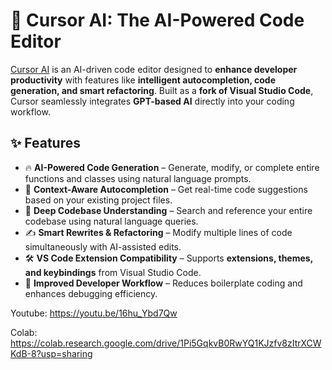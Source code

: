 # 🚀 Cursor AI: The AI-Powered Code Editor  

[Cursor AI](https://www.cursor.com) is an AI-driven code editor designed to **enhance developer productivity** with features like **intelligent autocompletion, code generation, and smart refactoring**. Built as a **fork of Visual Studio Code**, Cursor seamlessly integrates **GPT-based AI** directly into your coding workflow.

## ✨ Features  

- 🔥 **AI-Powered Code Generation** – Generate, modify, or complete entire functions and classes using natural language prompts.  
- 🧠 **Context-Aware Autocompletion** – Get real-time code suggestions based on your existing project files.  
- 📂 **Deep Codebase Understanding** – Search and reference your entire codebase using natural language queries.  
- ✍️ **Smart Rewrites & Refactoring** – Modify multiple lines of code simultaneously with AI-assisted edits.  
- 🛠️ **VS Code Extension Compatibility** – Supports **extensions, themes, and keybindings** from Visual Studio Code.  
- 🚀 **Improved Developer Workflow** – Reduces boilerplate coding and enhances debugging efficiency.  

Youtube: https://youtu.be/16hu_Ybd7Qw

Colab: https://colab.research.google.com/drive/1Pi5GqkvB0RwYQ1KJzfv8zItrXCWKdB-8?usp=sharing

